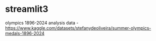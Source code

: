 # streamlit3
olympics 1896-2024 analysis
data - https://www.kaggle.com/datasets/stefanydeoliveira/summer-olympics-medals-1896-2024
